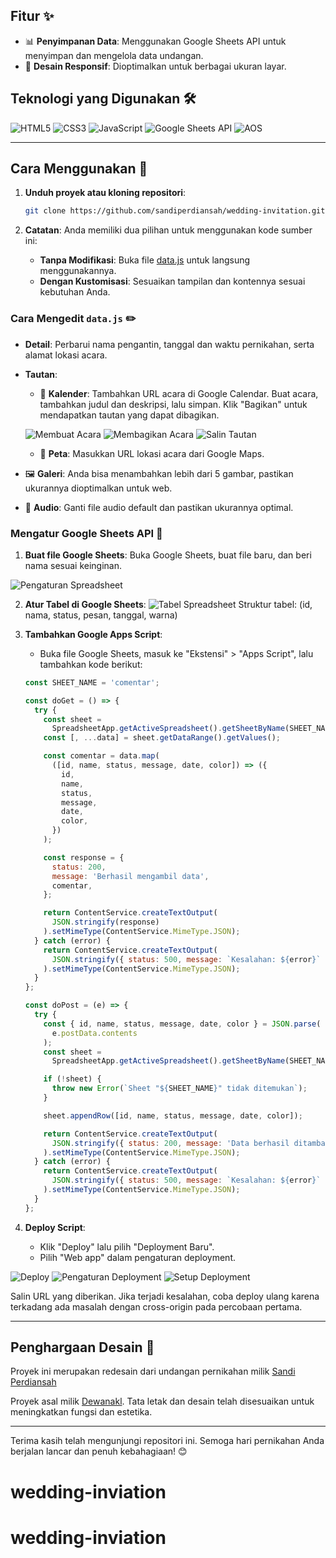 ## Fitur ✨

- 📊 **Penyimpanan Data**: Menggunakan Google Sheets API untuk menyimpan dan mengelola data undangan.
- 📱 **Desain Responsif**: Dioptimalkan untuk berbagai ukuran layar.

## Teknologi yang Digunakan 🛠️

![HTML5](https://img.shields.io/badge/HTML5-E34F26?style=flat&logo=html5&logoColor=white)
![CSS3](https://img.shields.io/badge/CSS3-1572B6?style=flat&logo=css3&logoColor=white)
![JavaScript](https://img.shields.io/badge/JavaScript-F7DF1E?style=flat&logo=javascript&logoColor=black)
![Google Sheets API](https://img.shields.io/badge/Google%20Sheets%20API-34A853?style=flat&logo=googlesheets&logoColor=white)
![AOS](https://img.shields.io/badge/AOS-Animate%20On%20Scroll-38B2AC?style=flat)

---

## Cara Menggunakan 🚀

1. **Unduh proyek atau kloning repositori**:

   ```bash
   git clone https://github.com/sandiperdiansah/wedding-invitation.git
   ```

2. **Catatan**: Anda memiliki dua pilihan untuk menggunakan kode sumber ini:
   - **Tanpa Modifikasi**: Buka file [data.js](https://github.com/SandiPerdiansah/wedding-invitation/blob/main/src/assets/data/data.js) untuk langsung menggunakannya.
   - **Dengan Kustomisasi**: Sesuaikan tampilan dan kontennya sesuai kebutuhan Anda.

### Cara Mengedit `data.js` ✏️

- **Detail**: Perbarui nama pengantin, tanggal dan waktu pernikahan, serta alamat lokasi acara.
- **Tautan**:

  - 📅 **Kalender**: Tambahkan URL acara di Google Calendar. Buat acara, tambahkan judul dan deskripsi, lalu simpan. Klik "Bagikan" untuk mendapatkan tautan yang dapat dibagikan.

  ![Membuat Acara](src/assets/images/readme1.png)
  ![Membagikan Acara](src/assets/images/readme2.png)
  ![Salin Tautan](src/assets/images/readme3.png)

  - 📍 **Peta**: Masukkan URL lokasi acara dari Google Maps.

- 🖼️ **Galeri**: Anda bisa menambahkan lebih dari 5 gambar, pastikan ukurannya dioptimalkan untuk web.
- 🎵 **Audio**: Ganti file audio default dan pastikan ukurannya optimal.

### Mengatur Google Sheets API 📜

1. **Buat file Google Sheets**: Buka Google Sheets, buat file baru, dan beri nama sesuai keinginan.

![Pengaturan Spreadsheet](src/assets/images/readme4.png)

2. **Atur Tabel di Google Sheets**:
   ![Tabel Spreadsheet](src/assets/images/readme5.png)
   Struktur tabel: (id, nama, status, pesan, tanggal, warna)

3. **Tambahkan Google Apps Script**:

   - Buka file Google Sheets, masuk ke "Ekstensi" > "Apps Script", lalu tambahkan kode berikut:

   ```javascript
   const SHEET_NAME = 'comentar';

   const doGet = () => {
     try {
       const sheet =
         SpreadsheetApp.getActiveSpreadsheet().getSheetByName(SHEET_NAME);
       const [, ...data] = sheet.getDataRange().getValues();

       const comentar = data.map(
         ([id, name, status, message, date, color]) => ({
           id,
           name,
           status,
           message,
           date,
           color,
         })
       );

       const response = {
         status: 200,
         message: 'Berhasil mengambil data',
         comentar,
       };

       return ContentService.createTextOutput(
         JSON.stringify(response)
       ).setMimeType(ContentService.MimeType.JSON);
     } catch (error) {
       return ContentService.createTextOutput(
         JSON.stringify({ status: 500, message: `Kesalahan: ${error}` })
       ).setMimeType(ContentService.MimeType.JSON);
     }
   };

   const doPost = (e) => {
     try {
       const { id, name, status, message, date, color } = JSON.parse(
         e.postData.contents
       );
       const sheet =
         SpreadsheetApp.getActiveSpreadsheet().getSheetByName(SHEET_NAME);

       if (!sheet) {
         throw new Error(`Sheet "${SHEET_NAME}" tidak ditemukan`);
       }

       sheet.appendRow([id, name, status, message, date, color]);

       return ContentService.createTextOutput(
         JSON.stringify({ status: 200, message: 'Data berhasil ditambahkan' })
       ).setMimeType(ContentService.MimeType.JSON);
     } catch (error) {
       return ContentService.createTextOutput(
         JSON.stringify({ status: 500, message: `Kesalahan: ${error}` })
       ).setMimeType(ContentService.MimeType.JSON);
     }
   };
   ```

4. **Deploy Script**:
   - Klik "Deploy" lalu pilih "Deployment Baru".
   - Pilih "Web app" dalam pengaturan deployment.

![Deploy](src/assets/images/readme8.png)
![Pengaturan Deployment](src/assets/images/readme7.png)
![Setup Deployment](src/assets/images/readme6.png)

Salin URL yang diberikan. Jika terjadi kesalahan, coba deploy ulang karena terkadang ada masalah dengan cross-origin pada percobaan pertama.

---

## Penghargaan Desain 🎨

Proyek ini merupakan redesain dari undangan pernikahan milik [Sandi Perdiansah](https://github.com/sdprdh/wedding-invitation)

Proyek asal milik [Dewanakl](https://github.com/dewanakl). Tata letak dan desain telah disesuaikan untuk meningkatkan fungsi dan estetika.

---

Terima kasih telah mengunjungi repositori ini. Semoga hari pernikahan Anda berjalan lancar dan penuh kebahagiaan! 😊
# wedding-inviation
# wedding-inviation
